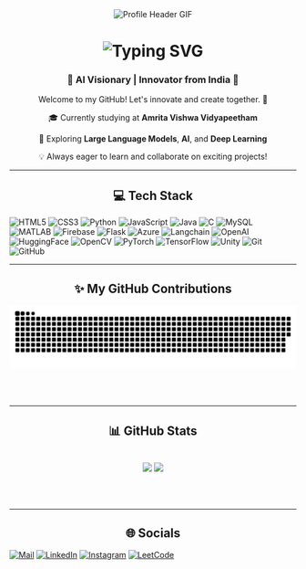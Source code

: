 <div align="center">
<img src="https://camo.githubusercontent.com/a9f34dbafee6cd81ccd658f6435dd9c85a04fae5e75c4af670578caba7690208/68747470733a2f2f692e67697068792e636f6d2f6d656469612f76312e59326c6b505463354d4749334e6a4578596a56726248647a643264356554647863336871595856365a5739725a6e463063336378595842334e6d6f7a5a5774724d7a5a354f535a6c634431324d563970626e526c636d35686246396e61575a66596e6c666157516d593351395a772f6877767875494b4c45617944532f67697068792e676966" alt="Profile Header GIF" width="500px" />
</div>
<h1 align="center">
    <img src="https://readme-typing-svg.herokuapp.com/?font=Righteous&size=35&center=true&vCenter=true&width=500&height=70&duration=4000&lines=Holla!+%F0%9F%91%8B;+I'm+Abhishek+Sudhir!" alt="Typing SVG" />
</h1>

<h3 align="center">🌟 AI Visionary | Innovator from India 🌟</h3>

<p align="center">Welcome to my GitHub! Let's innovate and create together. 🚀</p>

<div align="center">
 
  🎓 Currently studying at <strong>Amrita Vishwa Vidyapeetham</strong>  
  
  🌱 Exploring <strong>Large Language Models</strong>, <strong>AI</strong>, and <strong>Deep Learning</strong>

  💡 Always eager to learn and collaborate on exciting projects!

</div>

<hr/>
<h2 align="center">💻 Tech Stack</h2>


![HTML5](https://img.shields.io/badge/html5-%23E34F26.svg?style=for-the-badge&logo=html5&logoColor=white) 
![CSS3](https://img.shields.io/badge/css3-%231572B6.svg?style=for-the-badge&logo=css3&logoColor=white) 
![Python](https://img.shields.io/badge/python-3670A0?style=for-the-badge&logo=python&logoColor=ffdd54) 
![JavaScript](https://img.shields.io/badge/javascript-%23323330.svg?style=for-the-badge&logo=javascript&logoColor=%23F7DF1E) 
![Java](https://img.shields.io/badge/java-%23ED8B00.svg?style=for-the-badge&logo=openjdk&logoColor=white) 
![C](https://img.shields.io/badge/c-%2300599C.svg?style=for-the-badge&logo=c&logoColor=white) 
![MySQL](https://img.shields.io/badge/mysql-4479A1.svg?style=for-the-badge&logo=mysql&logoColor=white) 
![MATLAB](https://img.shields.io/badge/matlab-%23FF7F00.svg?style=for-the-badge&logo=mathworks&logoColor=white) 
![Firebase](https://img.shields.io/badge/firebase-ffca28?style=for-the-badge&logo=firebase&logoColor=black) 
![Flask](https://img.shields.io/badge/flask-%23000.svg?style=for-the-badge&logo=flask&logoColor=white) 
![Azure](https://img.shields.io/badge/Azure-0078D4?style=for-the-badge&logo=microsoftazure&logoColor=white) 
![Langchain](https://img.shields.io/badge/Langchain-%230070D9.svg?style=for-the-badge&logo=langchain&logoColor=white) 
![OpenAI](https://img.shields.io/badge/OpenAI-%2300A9D1.svg?style=for-the-badge&logo=openai&logoColor=white) 
![HuggingFace](https://img.shields.io/badge/HuggingFace-%23FF9B00.svg?style=for-the-badge&logo=huggingface&logoColor=white)
![OpenCV](https://img.shields.io/badge/opencv-5C3EE8?style=for-the-badge&logo=opencv&logoColor=white) 
![PyTorch](https://img.shields.io/badge/PyTorch-EE4C2C?style=for-the-badge&logo=pytorch&logoColor=white) 
![TensorFlow](https://img.shields.io/badge/TensorFlow-FF6F00?style=for-the-badge&logo=TensorFlow&logoColor=white) 
![Unity](https://img.shields.io/badge/Unity-000000?style=for-the-badge&logo=unity&logoColor=white) 
![Git](https://img.shields.io/badge/git-F05032?style=for-the-badge&logo=git&logoColor=white) 
![GitHub](https://img.shields.io/badge/github-181717?style=for-the-badge&logo=github&logoColor=white)
<hr/>

<h2 align="center">✨ My GitHub Contributions</h2>
<div align="center">
  <img alt="GitHub Contributions Snake" src="https://raw.githubusercontent.com/Abhishek69989/Abhishek69989/output/github-contribution-grid-snake.svg" />
</div>

<br/><br/>

<hr/>

<h2 align="center">📊 GitHub Stats</h2>
<br>
<div align="center">
<div align="center">
  <img src="https://github-readme-stats.vercel.app/api?username=Abhishek69989&theme=dracula&show_icons=true&hide_border=true&count_private=true" height="150">
  <img src="https://github-readme-stats.vercel.app/api/top-langs/?username=Abhishek69989&theme=dracula&show_icons=true&hide_border=true&layout=compact" height="150">
</div>
</div>

<br/><br/>

<hr/>

<h2 align="center">🌐 Socials</h2>

[![Mail](https://img.shields.io/badge/Gmail-D14836?style=for-the-badge&logo=gmail&logoColor=white)](mailto:abhisheksudhir10123@gmail.com)
[![LinkedIn](https://img.shields.io/badge/LinkedIn-0077B5?style=for-the-badge&logo=linkedin&logoColor=white)](https://www.linkedin.com/in/abhishek-sudhir-4b0168191/) 
[![Instagram](https://img.shields.io/badge/Instagram-%23E4405F.svg?style=for-the-badge&logo=Instagram&logoColor=white)](https://www.instagram.com/abhishakee.__)
[![LeetCode](https://img.shields.io/badge/LeetCode-000000?style=for-the-badge&logo=LeetCode&logoColor=#d16c06)](https://leetcode.com/u/abhisheksudhir10123/)

